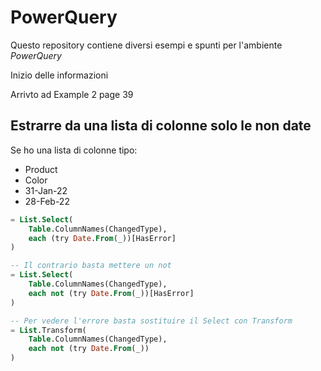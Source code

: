 # PowerQuery
Questo repository contiene diversi esempi e spunti per l'ambiente *PowerQuery*

Inizio delle informazioni

Arrivto ad Example 2 page 39

## Estrarre da una lista di colonne solo le non date
Se ho una lista di colonne tipo:
- Product
- Color
- 31-Jan-22
- 28-Feb-22

```sql
= List.Select(
    Table.ColumnNames(ChangedType),
    each (try Date.From(_))[HasError]
)

-- Il contrario basta mettere un not
= List.Select(
    Table.ColumnNames(ChangedType),
    each not (try Date.From(_))[HasError]
)

-- Per vedere l'errore basta sostituire il Select con Transform
= List.Transform(
    Table.ColumnNames(ChangedType),
    each not (try Date.From(_))
)

```